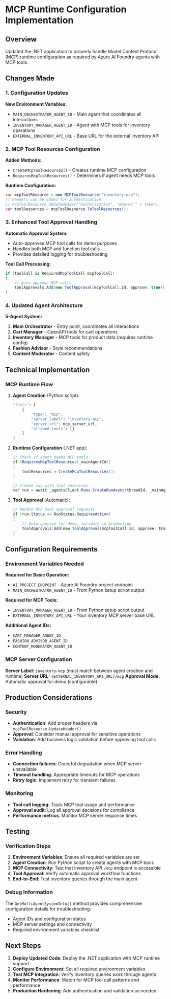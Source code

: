 # MCP Runtime Configuration Implementation

## Overview

Updated the .NET application to properly handle Model Context Protocol (MCP) runtime configuration as required by Azure AI Foundry agents with MCP tools.

## Changes Made

### 1. Configuration Updates

**New Environment Variables:**
- `MAIN_ORCHESTRATOR_AGENT_ID` - Main agent that coordinates all interactions
- `INVENTORY_MANAGER_AGENT_ID` - Agent with MCP tools for inventory operations  
- `EXTERNAL_INVENTORY_API_URL` - Base URL for the external inventory API

### 2. MCP Tool Resources Configuration

**Added Methods:**
- `CreateMcpToolResources()` - Creates runtime MCP configuration
- `RequiresMcpToolResources()` - Determines if agent needs MCP tools

**Runtime Configuration:**
```csharp
var mcpToolResource = new MCPToolResource("inventory-mcp");
// Headers can be added for authentication:
// mcpToolResource.UpdateHeader("Authorization", "Bearer " + token);
var toolResources = mcpToolResource.ToToolResources();
```

### 3. Enhanced Tool Approval Handling

**Automatic Approval System:**
- Auto-approves MCP tool calls for demo purposes
- Handles both MCP and function tool calls
- Provides detailed logging for troubleshooting

**Tool Call Processing:**
```csharp
if (toolCall is RequiredMcpToolCall mcpToolCall)
{
    // Auto-approve MCP calls
    toolApprovals.Add(new ToolApproval(mcpToolCall.Id, approve: true));
}
```

### 4. Updated Agent Architecture

**5-Agent System:**
1. **Main Orchestrator** - Entry point, coordinates all interactions
2. **Cart Manager** - OpenAPI tools for cart operations
3. **Inventory Manager** - MCP tools for product data (requires runtime config)
4. **Fashion Advisor** - Style recommendations
5. **Content Moderator** - Content safety

## Technical Implementation

### MCP Runtime Flow

1. **Agent Creation** (Python script):
   ```python
   "tools": [
       {
           "type": "mcp",
           "server_label": "inventory-mcp", 
           "server_url": mcp_server_url,
           "allowed_tools": []
       }
   ]
   ```

2. **Runtime Configuration** (.NET app):
   ```csharp
   // Check if agent needs MCP tools
   if (RequiresMcpToolResources(_mainAgentId))
   {
       toolResources = CreateMcpToolResources();
   }
   
   // Create run with tool resources
   var run = await _agentsClient.Runs.CreateRunAsync(threadId, _mainAgentId);
   ```

3. **Tool Approval** (Automatic):
   ```csharp
   // Handle MCP tool approval requests
   if (run.Status == RunStatus.RequiresAction)
   {
       // Auto-approve for demo, validate in production
       toolApprovals.Add(new ToolApproval(mcpToolCall.Id, approve: true));
   }
   ```

## Configuration Requirements

### Environment Variables Needed

**Required for Basic Operation:**
- `AI_PROJECT_ENDPOINT` - Azure AI Foundry project endpoint
- `MAIN_ORCHESTRATOR_AGENT_ID` - From Python setup script output

**Required for MCP Tools:**
- `INVENTORY_MANAGER_AGENT_ID` - From Python setup script output
- `EXTERNAL_INVENTORY_API_URL` - Your inventory MCP server base URL

**Additional Agent IDs:**
- `CART_MANAGER_AGENT_ID`
- `FASHION_ADVISOR_AGENT_ID` 
- `CONTENT_MODERATOR_AGENT_ID`

### MCP Server Configuration

**Server Label:** `inventory-mcp` (must match between agent creation and runtime)
**Server URL:** `{EXTERNAL_INVENTORY_API_URL}/mcp`
**Approval Mode:** Automatic approval for demo (configurable)

## Production Considerations

### Security
- **Authentication**: Add proper headers via `mcpToolResource.UpdateHeader()`
- **Approval**: Consider manual approval for sensitive operations
- **Validation**: Add business logic validation before approving tool calls

### Error Handling
- **Connection failures**: Graceful degradation when MCP server unavailable
- **Timeout handling**: Appropriate timeouts for MCP operations
- **Retry logic**: Implement retry for transient failures

### Monitoring
- **Tool call logging**: Track MCP tool usage and performance
- **Approval audit**: Log all approval decisions for compliance
- **Performance metrics**: Monitor MCP server response times

## Testing

### Verification Steps
1. **Environment Variables**: Ensure all required variables are set
2. **Agent Creation**: Run Python script to create agents with MCP tools
3. **MCP Connectivity**: Test that inventory API `/mcp` endpoint is accessible
4. **Tool Approval**: Verify automatic approval workflow functions
5. **End-to-End**: Test inventory queries through the main agent

### Debug Information
The `GetMultiAgentSystemInfo()` method provides comprehensive configuration details for troubleshooting:
- Agent IDs and configuration status
- MCP server settings and connectivity
- Required environment variables checklist

## Next Steps

1. **Deploy Updated Code**: Deploy the .NET application with MCP runtime support
2. **Configure Environment**: Set all required environment variables
3. **Test MCP Integration**: Verify inventory queries work through agents
4. **Monitor Performance**: Watch for MCP tool call patterns and performance
5. **Production Hardening**: Add authentication and validation as needed